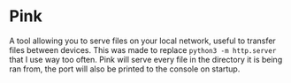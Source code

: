 # Pink

A tool allowing you to serve files on your local network, useful to transfer files between devices.
This was made to replace ```python3 -m http.server``` that I use way too often.
Pink will serve every file in the directory it is being ran from, the port will also be printed to the console on startup.
